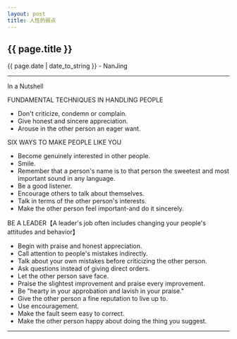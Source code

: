```yaml
---
layout: post
title: 人性的弱点
---
```


<h2>{{ page.title }}</h2>
<p class='meta'>{{ page.date | date_to_string }} - NanJing</p>

---

In a Nutshell

FUNDAMENTAL TECHNIQUES IN HANDLING PEOPLE 

 - Don't criticize, condemn or complain. 
 - Give honest and sincere appreciation. 
 - Arouse in the other person an eager want.

SIX WAYS TO MAKE PEOPLE LIKE YOU 

 - Become genuinely interested in other people. 
 - Smile. 
 - Remember that a person's name is to that person the sweetest and most important sound in any language. 
 - Be a good listener. 
 - Encourage others to talk about themselves. 
 - Talk in terms of the other person's interests. 
 - Make the other person feel important-and do it sincerely. 

BE A LEADER【A leader's job often includes changing your people's attitudes and behavior】

 - Begin with praise and honest appreciation. 
 - Call attention to people's mistakes indirectly. 
 - Talk about your own mistakes before criticizing the other person. 
 - Ask questions instead of giving direct orders. 
 - Let the other person save face. 
 - Praise the slightest improvement and praise every improvement. 
 - Be "hearty in your approbation and lavish in your praise."
 - Give the other person a fine reputation to live up to. 
 - Use encouragement. 
 - Make the fault seem easy to correct. 
 - Make the other person happy about doing the thing you suggest.

---

